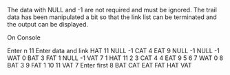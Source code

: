 The data with NULL and -1 are not required and must be ignored.
The trail data has been manipulated a bit so that the link list can be terminated and the output can be displayed.

On Console

Enter n
11
Enter data and link
HAT 11 NULL -1 CAT 4 EAT 9 NULL -1 NULL -1 WAT 0 BAT 3 FAT 1 NULL -1 VAT 7
1	HAT	11
2
3	CAT	4
4	EAT	9
5
6
7	WAT	0
8	BAT	3
9	FAT	1
10
11	VAT	7
Enter first
8
BAT
CAT
EAT
FAT
HAT
VAT
